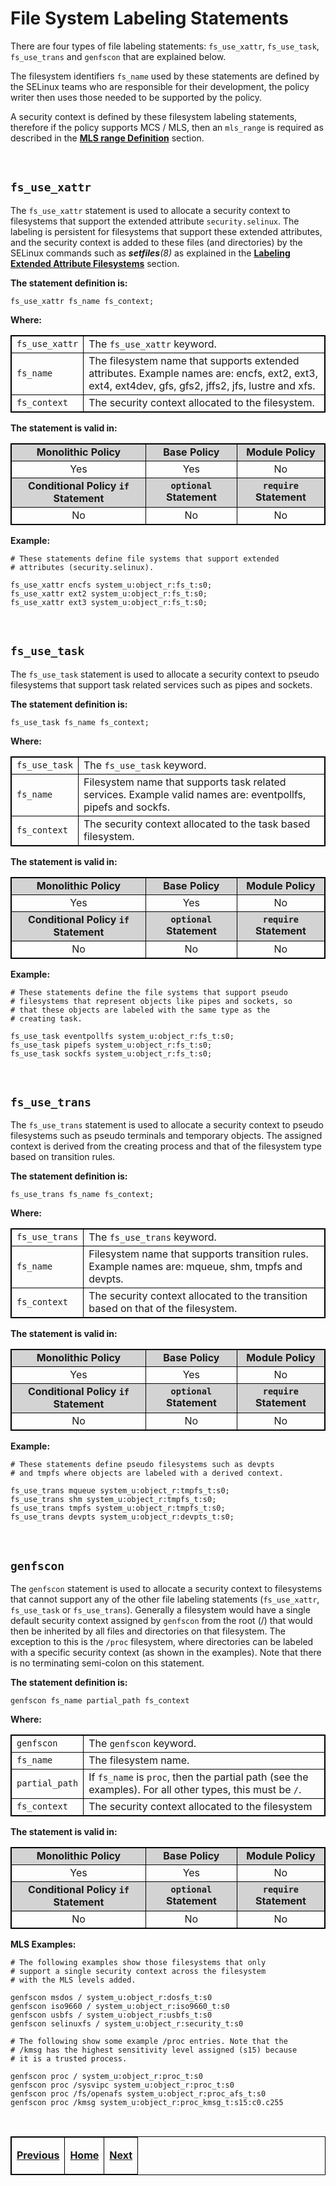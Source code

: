 # File System Labeling Statements

There are four types of file labeling statements: `fs_use_xattr`,
`fs_use_task`, `fs_use_trans` and `genfscon` that are explained below.

The filesystem identifiers `fs_name` used by these statements are
defined by the SELinux teams who are responsible for their development,
the policy writer then uses those needed to be supported by the policy.

A security context is defined by these filesystem labeling statements,
therefore if the policy supports MCS / MLS, then an `mls_range` is
required as described in the
[**MLS range Definition**](mls_statements.md#mls-range-definition) section.

<br>

## `fs_use_xattr`

The `fs_use_xattr` statement is used to allocate a security context to
filesystems that support the extended attribute `security.selinux`. The
labeling is persistent for filesystems that support these extended
attributes, and the security context is added to these files (and directories)
by the SELinux commands such as ***setfiles**(8)* as explained in the
[**Labeling Extended Attribute Filesystems**](objects.md#labeling-extended-attribute-filesystems)
section.

**The statement definition is:**

`fs_use_xattr fs_name fs_context;`

**Where:**

<table>
<tbody>
<tr>
<td><code>fs_use_xattr</code></td>
<td>The <code>fs_use_xattr</code> keyword.</td>
</tr>
<tr>
<td><code>fs_name</code></td>
<td>The filesystem name that supports extended attributes. Example names are: encfs, ext2, ext3, ext4, ext4dev, gfs, gfs2, jffs2, jfs, lustre and xfs.</td>
</tr>
<tr>
<td><code>fs_context</code></td>
<td>The security context allocated to the filesystem.</td>
</tr>
</tbody>
</table>

**The statement is valid in:**

<table style="text-align:center">
<tbody>
<tr style="background-color:#D3D3D3;">
<td><strong>Monolithic Policy</strong></td>
<td><strong>Base Policy</strong></td>
<td><strong>Module Policy</strong></td>
</tr>
<tr>
<td>Yes</td>
<td>Yes</td>
<td>No</td>
</tr>
<tr style="background-color:#D3D3D3;">
<td><strong>Conditional Policy <code>if</code> Statement</strong></td>
<td><strong><code>optional</code> Statement</strong></td>
<td><strong><code>require</code> Statement</strong></td>
</tr>
<tr>
<td>No</td>
<td>No</td>
<td>No</td>
</tr>
</tbody>
</table>

**Example:**

```
# These statements define file systems that support extended
# attributes (security.selinux).

fs_use_xattr encfs system_u:object_r:fs_t:s0;
fs_use_xattr ext2 system_u:object_r:fs_t:s0;
fs_use_xattr ext3 system_u:object_r:fs_t:s0;
```

<br>

## `fs_use_task`

The `fs_use_task` statement is used to allocate a security context to
pseudo filesystems that support task related services such as pipes and
sockets.

**The statement definition is:**

`fs_use_task fs_name fs_context;`

**Where:**

<table>
<tbody>
<tr>
<td><code>fs_use_task</code></td>
<td>The <code>fs_use_task</code> keyword.</td>
</tr>
<tr>
<td><code>fs_name</code></td>
<td>Filesystem name that supports task related services. Example valid names are: eventpollfs, pipefs and sockfs.</td>
</tr>
<tr>
<td><code>fs_context</code></td>
<td>The security context allocated to the task based filesystem.</td>
</tr>
</tbody>
</table>

**The statement is valid in:**

<table style="text-align:center">
<tbody>
<tr style="background-color:#D3D3D3;">
<td><strong>Monolithic Policy</strong></td>
<td><strong>Base Policy</strong></td>
<td><strong>Module Policy</strong></td>
</tr>
<tr>
<td>Yes</td>
<td>Yes</td>
<td>No</td>
</tr>
<tr style="background-color:#D3D3D3;">
<td><strong>Conditional Policy <code>if</code> Statement</strong></td>
<td><strong><code>optional</code> Statement</strong></td>
<td><strong><code>require</code> Statement</strong></td>
</tr>
<tr>
<td>No</td>
<td>No</td>
<td>No</td>
</tr>
</tbody>
</table>

**Example:**

```
# These statements define the file systems that support pseudo
# filesystems that represent objects like pipes and sockets, so
# that these objects are labeled with the same type as the
# creating task.

fs_use_task eventpollfs system_u:object_r:fs_t:s0;
fs_use_task pipefs system_u:object_r:fs_t:s0;
fs_use_task sockfs system_u:object_r:fs_t:s0;
```

<br>

## `fs_use_trans`

The `fs_use_trans` statement is used to allocate a security context to
pseudo filesystems such as pseudo terminals and temporary objects. The
assigned context is derived from the creating process and that of the
filesystem type based on transition rules.

**The statement definition is:**

`fs_use_trans fs_name fs_context;`

**Where:**

<table>
<tbody>
<tr>
<td><code>fs_use_trans</code></td>
<td>The <code>fs_use_trans</code> keyword.</td>
</tr>
<tr>
<td><code>fs_name</code></td>
<td>Filesystem name that supports transition rules. Example names are: mqueue, shm, tmpfs and devpts.</td>
</tr>
<tr>
<td><code>fs_context</code></td>
<td>The security context allocated to the transition based on that of the filesystem.</td>
</tr>
</tbody>
</table>

**The statement is valid in:**

<table style="text-align:center">
<tbody>
<tr style="background-color:#D3D3D3;">
<td><strong>Monolithic Policy</strong></td>
<td><strong>Base Policy</strong></td>
<td><strong>Module Policy</strong></td>
</tr>
<tr>
<td>Yes</td>
<td>Yes</td>
<td>No</td>
</tr>
<tr style="background-color:#D3D3D3;">
<td><strong>Conditional Policy <code>if</code> Statement</strong></td>
<td><strong><code>optional</code> Statement</strong></td>
<td><strong><code>require</code> Statement</strong></td>
</tr>
<tr>
<td>No</td>
<td>No</td>
<td>No</td>
</tr>
</tbody>
</table>

**Example:**

```
# These statements define pseudo filesystems such as devpts
# and tmpfs where objects are labeled with a derived context.

fs_use_trans mqueue system_u:object_r:tmpfs_t:s0;
fs_use_trans shm system_u:object_r:tmpfs_t:s0;
fs_use_trans tmpfs system_u:object_r:tmpfs_t:s0;
fs_use_trans devpts system_u:object_r:devpts_t:s0;
```

<br>

## `genfscon`

The `genfscon` statement is used to allocate a security context to
filesystems that cannot support any of the other file labeling
statements (`fs_use_xattr`, `fs_use_task` or `fs_use_trans`). Generally
a filesystem would have a single default security context assigned by
`genfscon` from the root (/) that would then be inherited by all files and
directories on that filesystem. The exception to this is the `/proc`
filesystem, where directories can be labeled with a specific security
context (as shown in the examples). Note that there is no terminating
semi-colon on this statement.

**The statement definition is:**

`genfscon fs_name partial_path fs_context`

**Where:**

<table>
<tbody>
<tr>
<td><code>genfscon</code></td>
<td>The <code>genfscon</code> keyword.</td>
</tr>
<tr>
<td><code>fs_name</code></td>
<td>The filesystem name.</td>
</tr>
<tr>
<td><code>partial_path</code></td>
<td>If <code>fs_name</code> is <code>proc</code>, then the partial path (see the examples). For all other types, this must be <code>/</code>.</td>
</tr>
<tr>
<td><code>fs_context</code></td>
<td>The security context allocated to the filesystem</td>
</tr>
</tbody>
</table>

**The statement is valid in:**

<table style="text-align:center">
<tbody>
<tr style="background-color:#D3D3D3;">
<td><strong>Monolithic Policy</strong></td>
<td><strong>Base Policy</strong></td>
<td><strong>Module Policy</strong></td>
</tr>
<tr>
<td>Yes</td>
<td>Yes</td>
<td>No</td>
</tr>
<tr style="background-color:#D3D3D3;">
<td><strong>Conditional Policy <code>if</code> Statement</strong></td>
<td><strong><code>optional</code> Statement</strong></td>
<td><strong><code>require</code> Statement</strong></td>
</tr>
<tr>
<td>No</td>
<td>No</td>
<td>No</td>
</tr>
</tbody>
</table>

**MLS Examples:**

```
# The following examples show those filesystems that only
# support a single security context across the filesystem
# with the MLS levels added.

genfscon msdos / system_u:object_r:dosfs_t:s0
genfscon iso9660 / system_u:object_r:iso9660_t:s0
genfscon usbfs / system_u:object_r:usbfs_t:s0
genfscon selinuxfs / system_u:object_r:security_t:s0
```

```
# The following show some example /proc entries. Note that the
# /kmsg has the highest sensitivity level assigned (s15) because
# it is a trusted process.

genfscon proc / system_u:object_r:proc_t:s0
genfscon proc /sysvipc system_u:object_r:proc_t:s0
genfscon proc /fs/openafs system_u:object_r:proc_afs_t:s0
genfscon proc /kmsg system_u:object_r:proc_kmsg_t:s15:c0.c255
```

<br>

<!-- %CUTHERE% -->

<table>
<tbody>
<td><center>
<p><a href="sid_statement.md#security-id-sid-statement" title="Security ID (SID) Statement"> <strong>Previous</strong></a></p>
</center></td>
<td><center>
<p><a href="README.md#the-selinux-notebook" title="The SELinux Notebook"> <strong>Home</strong></a></p>
</center></td>
<td><center>
<p><a href="network_statements.md#network-labeling-statements" title="Network Labeling Statements"> <strong>Next</strong></a></p>
</center></td>
</tbody>
</table>

<head>
    <style>table { border-collapse: collapse; }
    table, td, th { border: 1px solid black; }
    </style>
</head>
